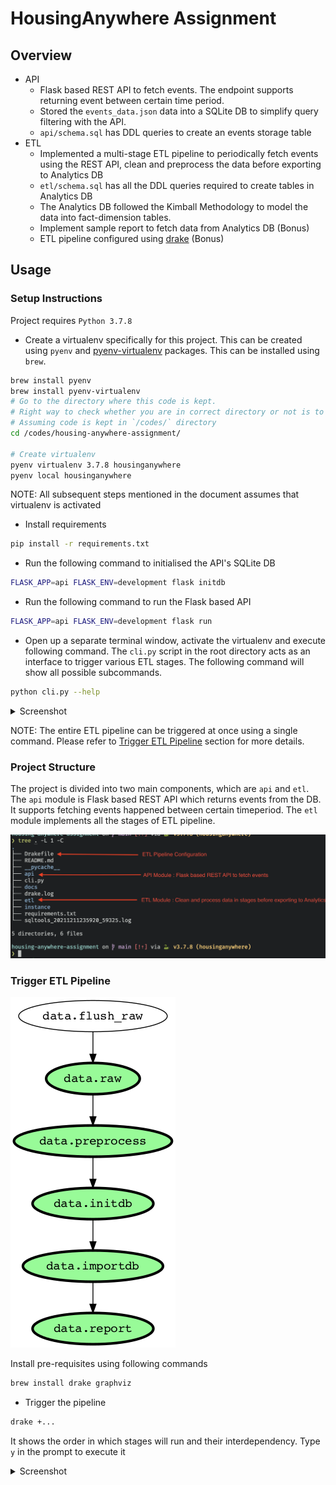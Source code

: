 # HousingAnywhere Assignment

## Overview

- API
  - Flask based REST API to fetch events. The endpoint supports returning event between certain time period.
  - Stored the `events_data.json` data into a SQLite DB to simplify query filtering with the API.
  - `api/schema.sql` has DDL queries to create an events storage table
- ETL
  - Implemented a multi-stage ETL pipeline to periodically fetch events using the REST API, clean and preprocess the data before exporting to Analytics DB
  - `etl/schema.sql` has all the DDL queries required to create tables in Analytics DB
  - The Analytics DB followed the Kimball Methodology to model the data into fact-dimension tables.
  - Implement sample report to fetch data from Analytics DB (Bonus)
  - ETL pipeline configured using [drake](https://github.com/Factual/drake) (Bonus)

## Usage

### Setup Instructions

Project requires `Python 3.7.8`

- Create a virtualenv specifically for this project. This can be created using `pyenv` and [pyenv-virtualenv](https://github.com/pyenv/pyenv-virtualenv) packages. This can be installed using `brew`.

```bash
brew install pyenv
brew install pyenv-virtualenv
# Go to the directory where this code is kept.
# Right way to check whether you are in correct directory or not is to ensure README.md is at the root of it
# Assuming code is kept in `/codes/` directory
cd /codes/housing-anywhere-assignment/

# Create virtualenv
pyenv virtualenv 3.7.8 housinganywhere
pyenv local housinganywhere
```

NOTE: All subsequent steps mentioned in the document assumes that virtualenv is activated

- Install requirements

```bash
pip install -r requirements.txt
```

- Run the following command to initialised the API's SQLite DB

```bash
FLASK_APP=api FLASK_ENV=development flask initdb
```

- Run the following command to run the Flask based API

```bash
FLASK_APP=api FLASK_ENV=development flask run
```

- Open up a separate terminal window, activate the virtualenv and execute following command. The `cli.py` script in the
  root directory acts as an interface to trigger various ETL stages. The following command will show all possible subcommands.

```bash
python cli.py --help
```

<details markdown="1">
<summary>Screenshot</summary>

![etl__cli_help](./docs/images/etl_cli_help.png)

</details>

NOTE: The entire ETL pipeline can be triggered at once using a single command. Please refer to [Trigger ETL Pipeline](#trigger-etl-pipeline) section for more details.

### Project Structure

The project is divided into two main components, which are `api` and `etl`. The `api` module is Flask based REST API which returns events from the DB. It supports fetching events happened between certain timeperiod. The `etl` module implements all the stages of ETL pipeline.

![readme__project_structure](./docs/images/project_structure.png)

### Trigger ETL Pipeline

![ETL](./docs/images/drake.png)

Install pre-requisites using following commands

```bash
brew install drake graphviz
```

- Trigger the pipeline

```bash
drake +...
```

It shows the order in which stages will run and their interdependency. Type `y` in the prompt to execute it

<details markdown="1">
<summary>Screenshot</summary>

![drake_etl](./docs/images/drake_etl.png)

</details>
